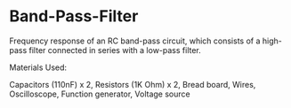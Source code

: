 # Band-Pass-Filter
Frequency response of an RC band-pass circuit, which consists of a high-pass filter connected in series with a low-pass filter. 


Materials Used:

Capacitors (110nF) x 2, Resistors (1K Ohm) x 2, Bread board, Wires, Oscilloscope, Function generator, Voltage source


